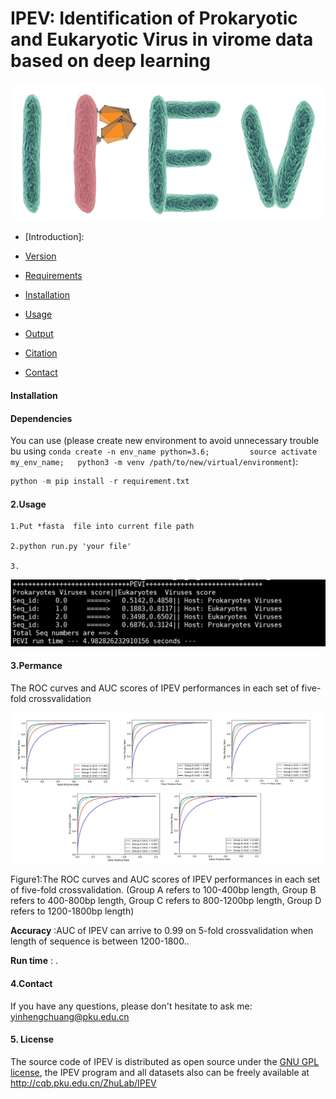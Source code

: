 # IPEV: Identification of Prokaryotic and Eukaryotic Virus in virome data based on deep learning

![0](./pic/logo_1.png)

- [Introduction]: 

  

- [Version](https://github.com/shufangwu/DeePhage#version)

- [Requirements](https://github.com/shufangwu/DeePhage#requirements)

- [Installation](https://github.com/shufangwu/DeePhage#installation)

- [Usage](https://github.com/shufangwu/DeePhage#usage)

- [Output](https://github.com/shufangwu/DeePhage#output)

- [Citation](https://github.com/shufangwu/DeePhage#citation)

- [Contact](https://github.com/shufangwu/DeePhage#contact)



#### Installation

#### Dependencies



You can use (please create new environment to avoid unnecessary trouble bu using `conda create -n env_name python=3.6;         source activate my_env_name;   python3 -m venv /path/to/new/virtual/environment`): 

```python
python -m pip install -r requirement.txt
```

#### 2.Usage


```
1.Put *fasta  file into current file path

2.python run.py 'your file'

3.
```



![1](./pic/2.jpg)

#### 3.Permance

The ROC curves and AUC scores of IPEV performances in each set of five-fold crossvalidation



![2](./pic/1.jpg)

Figure1:The ROC curves and AUC scores of IPEV performances in each set of five-fold crossvalidation. (Group A refers to 100-400bp length, Group B refers to 400-800bp length, Group C refers to 800-1200bp length, Group D refers to 1200-1800bp length)



**Accuracy** :AUC of IPEV can arrive to 0.99 on 5-fold crossvalidation when length of sequence is between 1200-1800..



**Run time** :  .



#### 4.Contact

If you have any questions, please don't hesitate to ask me: yinhengchuang@pku.edu.cn

#### 5. License

The source code of IPEV is distributed as open source under the [GNU GPL license](https://www.gnu.org/licenses/gpl-3.0.en.html), the IPEV program and all datasets  also can be freely available at http://cqb.pku.edu.cn/ZhuLab/IPEV

